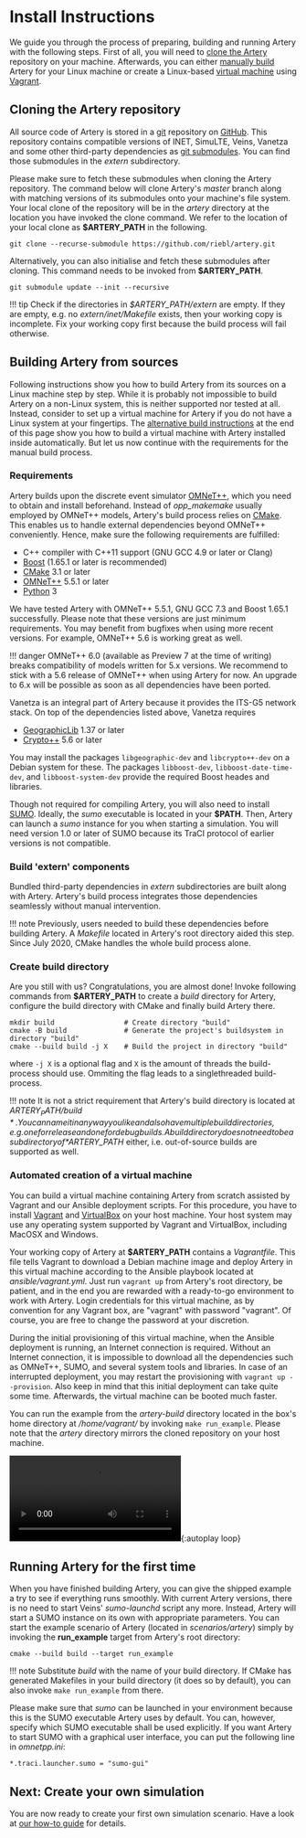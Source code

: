 # Install Instructions

We guide you through the process of preparing, building and running Artery with the following steps.
First of all, you will need to [clone the Artery](#cloning-the-artery-repository) repository on your machine.
Afterwards, you can either [manually build](#building-artery-from-sources) Artery for your Linux machine or create a Linux-based [virtual machine](#automated-creation-of-a-virtual-machine) using
[Vagrant](https://vagrantup.com).

## Cloning the Artery repository

All source code of Artery is stored in a [git](https://git-scm.com) repository on [GitHub](https://github.com/riebl/artery).
This repository contains compatible versions of INET, SimuLTE, Veins, Vanetza and some other third-party dependencies as
[git submodules](https://git-scm.com/docs/git-submodule).
You can find those submodules in the *extern* subdirectory.

Please make sure to fetch these submodules when cloning the Artery repository.
The command below will clone Artery's _master_ branch along with matching versions of its submodules onto your machine's
file system.
Your local clone of the repository will be in the *artery* directory at the location you have invoked the clone command.
We refer to the location of your local clone as **$ARTERY_PATH** in the following.

```shell
git clone --recurse-submodule https://github.com/riebl/artery.git
```

Alternatively, you can also initialise and fetch these submodules after cloning.
This command needs to be invoked from **$ARTERY_PATH**.

```shell
git submodule update --init --recursive
```
!!! tip
    Check if the directories in *$ARTERY_PATH/extern* are empty.
    If they are empty, e.g. no *extern/inet/Makefile* exists, then your working copy is incomplete.
    Fix your working copy first because the build process will fail otherwise.


## Building Artery from sources

Following instructions show you how to build Artery from its sources on a Linux machine step by step.
While it is probably not impossible to build Artery on a non-Linux system, this is neither supported nor tested at all.
Instead, consider to set up a virtual machine for Artery if you do not have a Linux system at your fingertips.
The [alternative build instructions](#automated-creation-of-a-virtual-machine) at the end of this page show you how to build a virtual machine with Artery installed inside automatically.
But let us now continue with the requirements for the manual build process.

### Requirements

Artery builds upon the discrete event simulator [OMNeT++](https://omnetpp.org), which you need to obtain and install beforehand.
Instead of *opp_makemake* usually employed by OMNeT++ models, Artery's build process relies on [CMake](https://cmake.org).
This enables us to handle external dependencies beyond OMNeT++ conveniently.
Hence, make sure the following requirements are fulfilled:

- C++ compiler with C++11 support (GNU GCC 4.9 or later or Clang)
- [Boost](https://www.boost.org) (1.65.1 or later is recommended)
- [CMake](http://www.cmake.org) 3.1 or later
- [OMNeT++](https://omnetpp.org) 5.5.1 or later
- [Python](https://www.python.org) 3

We have tested Artery with OMNeT++ 5.5.1, GNU GCC 7.3 and Boost 1.65.1 successfully.
Please note that these versions are just minimum requirements.
You may benefit from bugfixes when using more recent versions.
For example, OMNeT++ 5.6 is working great as well.

!!! danger
    OMNeT++ 6.0 (available as Preview 7 at the time of writing) breaks compatibility of models written for 5.x versions.
    We recommend to stick with a 5.6 release of OMNeT++ when using Artery for now.
    An upgrade to 6.x will be possible as soon as all dependencies have been ported.

Vanetza is an integral part of Artery because it provides the ITS-G5 network stack.
On top of the dependencies listed above, Vanetza requires

- [GeographicLib](https://geographiclib.sourceforge.io) 1.37 or later
- [Crypto++](https://www.cryptopp.com) 5.6 or later

You may install the packages `libgeographic-dev` and `libcrypto++-dev` on a Debian system for these.
The packages `libboost-dev`, `libboost-date-time-dev`, and `libboost-system-dev` provide the required Boost heades and libraries.

Though not required for compiling Artery, you will also need to install [SUMO](https://sumo.dlr.de).
Ideally, the *sumo* executable is located in your **$PATH**.
Then, Artery can launch a *sumo* instance for you when starting a simulation.
You will need version 1.0 or later of SUMO because its TraCI protocol of earlier versions is not compatible.


### Build 'extern' components

Bundled third-party dependencies in *extern* subdirectories are built along with Artery.
Artery's build process integrates those dependencies seamlessly without manual intervention.

!!! note
    Previously, users needed to build these dependencies before building Artery.
    A *Makefile* located in Artery's root directory aided this step.
    Since July 2020, CMake handles the whole build process alone.


### Create build directory
Are you still with us? Congratulations, you are almost done!
Invoke following commands from **$ARTERY_PATH** to create a *build* directory for Artery, configure the build directory with CMake and finally build Artery there.

```shell
mkdir build                 # Create directory "build"
cmake -B build              # Generate the project's buildsystem in directory "build"
cmake --build build -j X    # Build the project in directory "build"
```
where `-j X` is a optional flag and `X` is the amount of threads the build-process should use.
Ommiting the flag leads to a singlethreaded build-process. 

!!! note
    It is not a strict requirement that Artery's build directory is located at *$ARTERY_PATH/build*.
    You can name it in any way you like and also have multiple build directories, e.g. one for release and one for debug builds.
    A build directory does not need to be a subdirectory of *$ARTERY_PATH* either, i.e. out-of-source builds are supported as well.


### Automated creation of a virtual machine

You can build a virtual machine containing Artery from scratch assisted by Vagrant and our Ansible deployment scripts.
For this procedure, you have to install [Vagrant](https://www.vagrantup.com) and [VirtualBox](https://www.virtualbox.org) on your host machine.
Your host system may use any operating system supported by Vagrant and VirtualBox, including MacOSX and Windows.

Your working copy of Artery at **$ARTERY_PATH** contains a *Vagrantfile*.
This file tells Vagrant to download a Debian machine image and deploy Artery in this virtual machine according to the
Ansible playbook located at *ansible/vagrant.yml*.
Just run `vagrant up` from Artery's root directory, be patient, and in the end you are rewarded with a ready-to-go
environment to work with Artery.
Login credentials for this virtual machine, as by convention for any Vagrant box, are "vagrant" with password "vagrant".
Of course, you are free to change the password at your discretion.

During the initial provisioning of this virtual machine, when the Ansible deployment is running, an Internet connection is required.
Without an Internet connection, it is impossible to download all the dependencies such as OMNeT++, SUMO, and several system tools and libraries.
In case of an interrupted deployment, you may restart the provisioning with `vagrant up --provision`.
Also keep in mind that this initial deployment can take quite some time.
Afterwards, the virtual machine can be booted much faster.

You can run the example from the *artery-build* directory located in the box's home directory at */home/vagrant/* by
invoking `make run_example`.
Please note that the *artery* directory mirrors the cloned repository on your host machine.

![Starting Artery in virtual machine supplied by Vagrant](../assets/vagrant.webm){:autoplay loop}


## Running Artery for the first time

When you have finished building Artery, you can give the shipped example a try to see if everything runs smoothly.
With current Artery versions, there is no need to start Veins' *sumo-launchd* script any more.
Instead, Artery will start a SUMO instance on its own with appropriate parameters.
You can start the example scenario of Artery (located in *scenarios/artery*) simply by invoking the **run_example** target from Artery's root directory:

```shell
cmake --build build --target run_example
```
!!! note
    Substitute *build* with the name of your build directory.
    If CMake has generated Makefiles in your build directory (it does so by default), you can also invoke `make run_example` from there.

Please make sure that *sumo* can be launched in your environment because this is the SUMO executable Artery uses by default.
You can, however, specify which SUMO executable shall be used explicitly.
If you want Artery to start SUMO with a graphical user interface, you can put the following line in *omnetpp.ini*:

```
*.traci.launcher.sumo = "sumo-gui"
```


## Next: Create your own simulation

You are now ready to create your first own simulation scenario.
Have a look at [our how-to guide](custom-simulation.md) for details.
